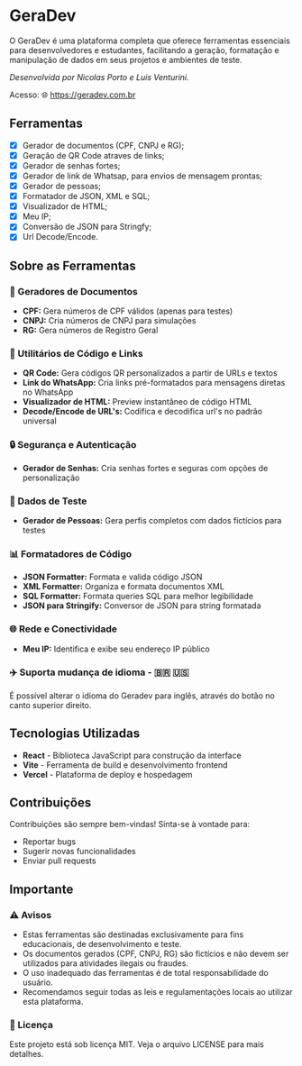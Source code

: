 # GeraDev

O GeraDev é uma plataforma completa que oferece ferramentas essenciais para desenvolvedores e estudantes, facilitando a geração, formatação e manipulação de dados em seus projetos e ambientes de teste.

*Desenvolvida por Nicolas Porto e Luis Venturini.*

Acesso: 🌐 https://geradev.com.br

## Ferramentas

- [x] Gerador de documentos (CPF, CNPJ e RG);
- [x] Geração de QR Code atraves de links;
- [x] Gerador de senhas fortes;
- [x] Gerador de link de Whatsap, para envios de mensagem prontas;
- [x] Gerador de pessoas;
- [x] Formatador de JSON, XML e SQL;
- [x] Visualizador de HTML;
- [x] Meu IP;
- [x] Conversão de JSON para Stringfy;
- [x] Url Decode/Encode.

## Sobre as Ferramentas

### 📄 Geradores de Documentos
- **CPF:** Gera números de CPF válidos (apenas para testes)
- **CNPJ:** Cria números de CNPJ para simulações
- **RG:** Gera números de Registro Geral

### 🔗 Utilitários de Código e Links
- **QR Code:** Gera códigos QR personalizados a partir de URLs e textos
- **Link do WhatsApp:** Cria links pré-formatados para mensagens diretas no WhatsApp
- **Visualizador de HTML:** Preview instantâneo de código HTML
- **Decode/Encode de URL's:** Codifica e decodifica url's no padrão universal

### 🔒 Segurança e Autenticação
- **Gerador de Senhas:** Cria senhas fortes e seguras com opções de personalização

### 👥 Dados de Teste
- **Gerador de Pessoas:** Gera perfis completos com dados fictícios para testes

### 📊 Formatadores de Código
- **JSON Formatter:** Formata e valida código JSON
- **XML Formatter:** Organiza e formata documentos XML
- **SQL Formatter:** Formata queries SQL para melhor legibilidade
- **JSON para Stringify:** Conversor de JSON para string formatada

### 🌐 Rede e Conectividade
- **Meu IP:** Identifica e exibe seu endereço IP público

### ✈️ Suporta mudança de idioma - 🇧🇷 🇺🇸 
É possível alterar o idioma do Geradev para inglês, através do botão no canto superior direito.

## Tecnologias Utilizadas

- **React** - Biblioteca JavaScript para construção da interface
- **Vite** - Ferramenta de build e desenvolvimento frontend
- **Vercel** - Plataforma de deploy e hospedagem

## Contribuições

Contribuições são sempre bem-vindas! Sinta-se à vontade para:

- Reportar bugs
- Sugerir novas funcionalidades
- Enviar pull requests

## Importante

### ⚠️ Avisos
- Estas ferramentas são destinadas exclusivamente para fins educacionais, de desenvolvimento e teste.
- Os documentos gerados (CPF, CNPJ, RG) são fictícios e não devem ser utilizados para atividades ilegais ou fraudes.
- O uso inadequado das ferramentas é de total responsabilidade do usuário.
- Recomendamos seguir todas as leis e regulamentações locais ao utilizar esta plataforma.

### 📄 Licença
Este projeto está sob licença MIT. Veja o arquivo LICENSE para mais detalhes.
